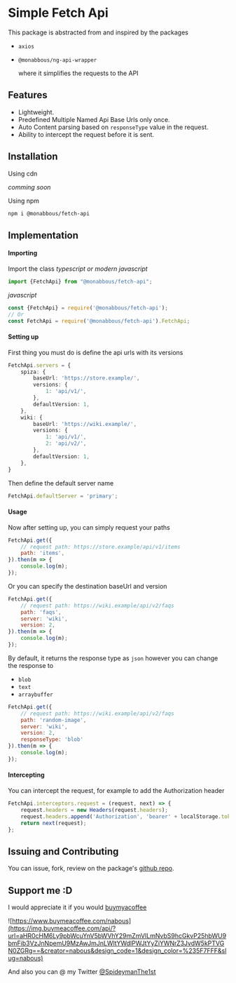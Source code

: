 # Simple Fetch Api

This package is abstracted from and inspired by the packages

- `axios`
- `@monabbous/ng-api-wrapper`
  
  where it simplifies the requests to the API

## Features

- Lightweight.
- Predefined Multiple Named Api Base Urls only once.
- Auto Content parsing based on `responseType` value in the request.
- Ability to intercept the request before it is sent.

## Installation

Using cdn

_comming soon_

Using npm

```bash
npm i @monabbous/fetch-api
```

## Implementation

#### Importing

Import the class
_typescript or modern javascript_

```ts
import {FetchApi} from "@monabbous/fetch-api";
```

_javascript_

```javascript
const {FetchApi} = require('@monabbous/fetch-api');
// Or
const FetchApi = require('@monabbous/fetch-api').FetchApi; 
```

#### Setting up

First thing you must do is define the api urls with its versions

```ts
FetchApi.servers = {
    spiza: {
        baseUrl: 'https://store.example/',
        versions: {
            1: 'api/v1/',
        },
        defaultVersion: 1,
    },
    wiki: {
        baseUrl: 'https://wiki.example/',
        versions: {
            1: 'api/v1/',
            2: 'api/v2/',
        },
        defaultVersion: 1,
    },
}
```

Then define the default server name

```ts
FetchApi.defaultServer = 'primary';
```

#### Usage

Now after setting up, you can simply request your paths

```javascript
FetchApi.get({
    // request path: https://store.example/api/v1/items
    path: 'items',
}).then(m => {
    console.log(m);
});
```

Or you can specify the destination baseUrl and version

```javascript
FetchApi.get({
    // request path: https://wiki.example/api/v2/faqs
    path: 'faqs',
    server: 'wiki',
    version: 2,
}).then(m => {
    console.log(m);
});
```

By default, it returns the response type as `json` however you can change the response to 
- `blob`
- `text`
- `arraybuffer`

```javascript
FetchApi.get({
    // request path: https://wiki.example/api/v2/faqs
    path: 'random-image',
    server: 'wiki',
    version: 2,
    responseType: 'blob'
}).then(m => {
    console.log(m);
});
```

#### Intercepting

You can intercept the request, for example to add the Authorization header
```javascript
FetchApi.interceptors.request = (request, next) => {
    request.headers = new Headers(request.headers);
    request.headers.append('Authorization', 'bearer' + localStorage.token);
    return next(request);
};
```

## Issuing and Contributing
You can issue, fork, review on the package's [github repo](https://github.com/monabbous/fetch-api.git).

## Support me :D
I would appreciate it if you would [buymyacoffee](https://www.buymeacoffee.com/nabous)

![https://www.buymeacoffee.com/nabous](https://img.buymeacoffee.com/api/?url=aHR0cHM6Ly9pbWcuYnV5bWVhY29mZmVlLmNvbS9hcGkvP25hbWU9bmFib3VzJnNpemU9MzAwJmJnLWltYWdlPWJtYyZiYWNrZ3JvdW5kPTVGN0ZGRg==&creator=nabous&design_code=1&design_color=%235F7FFF&slug=nabous)

And also you can @ my Twitter [@SpideymanThe1st](https://twitter.com/SpideymanThe1st)
